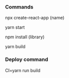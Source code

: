 ### Commands


npx create-react-app (name)

yarn start

npm install (library)

yarn build

### Deploy command

CI=yarn run build
